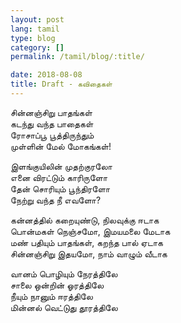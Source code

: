 ```yaml
---
layout: post
lang: tamil
type: blog
category: []
permalink: /tamil/blog/:title/

date: 2018-08-08
title: Draft - கவிதைகள்
---
```


சின்னஞ்சிறு பாதங்கள் <br/>
கடந்து வந்த பாதைகள் <br/>
ரோசாப்பூ பூத்திருந்தும் <br/>
முள்ளின் மேல் மோகங்கள்!

இளங்குயிலின் முதற்குரலோ <br/>
எனை விரட்டும் காரிருளோ <br/>
தேன் சொரியும் பூந்திரளோ <br/>
நேற்று வந்த நீ எவளோ?

கன்னத்தில் கறையுண்டு, நிலவுக்கு ஈடாக <br/>
பொன்மகள் நெஞ்சமோ, இமயமலை மேடாக <br/>
மண் பதியும் பாதங்கள், கறந்த பால் ஏடாக <br/>
சின்னஞ்சிறு இதயமோ, நாம் வாழும் வீடாக

வானம் பொழியும் நேரத்திலே <br/>
சாலை ஒன்றின் ஓரத்திலே <br/>
நீயும் நானும் ஈரத்திலே <br/>
மின்னல் வெட்டுது தூரத்திலே
